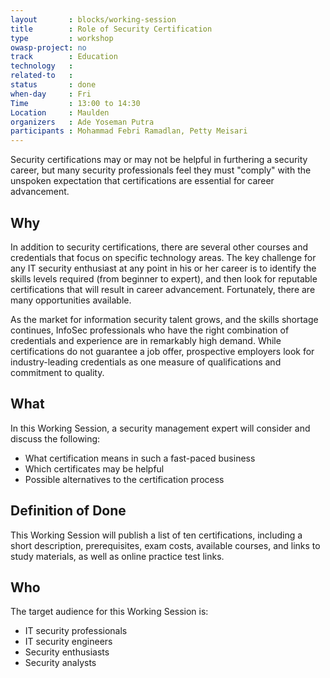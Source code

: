 ```yaml
---
layout       : blocks/working-session
title        : Role of Security Certification
type         : workshop
owasp-project: no
track        : Education
technology   :
related-to   :
status       : done
when-day     : Fri
Time         : 13:00 to 14:30
Location     : Maulden
organizers   : Ade Yoseman Putra
participants : Mohammad Febri Ramadlan, Petty Meisari
---
```


Security certifications may or may not be helpful in furthering a security career, but many security professionals feel they must "comply" with the unspoken expectation that certifications are essential for career advancement. 

## Why

In addition to security certifications, there are several other courses and credentials that focus on specific technology areas. The key challenge for any IT security enthusiast at any point in his or her career is to identify the skills levels required (from beginner to expert), and then look for reputable certifications that will result in career advancement. Fortunately, there are many opportunities available.

As the market for information security talent grows, and the skills shortage continues, InfoSec professionals who have the right combination of credentials and experience are in remarkably high demand. While certifications do not guarantee a job offer, prospective employers look for industry-leading credentials as one measure of qualifications and commitment to quality.

## What

In this Working Session, a security management expert will consider and discuss the following:

- What certification means in such a fast-paced business
- Which certificates may be helpful
- Possible alternatives to the certification process

## Definition of Done

This Working Session will publish a list of ten certifications, including a short description, prerequisites, exam costs, available courses, and links to study materials, as well as online practice test links.

## Who

The target audience for this Working Session is:

- IT security professionals
- IT security engineers
- Security enthusiasts
- Security analysts
